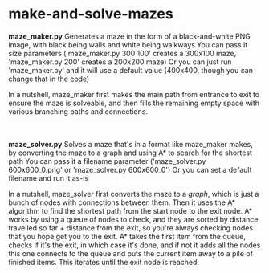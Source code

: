 # make-and-solve-mazes
<b>maze_maker.py</b>
Generates a maze in the form of a black-and-white PNG image, with black being walls and white being walkways
You can pass it size parameters ('maze_maker.py 300 100' creates a 300x100 maze, 'maze_maker.py 200' creates a 200x200 maze)
Or you can just run 'maze_maker.py' and it will use a default value (400x400, though you can change that in the code)

In a nutshell, maze_maker first makes the main path from entrance to exit to ensure the maze is solveable, and then fills the remaining empty space with various branching paths and connections.

<br>
<br>
<b>maze_solver.py</b>
Solves a maze that's in a format like maze_maker makes, by converting the maze to a graph and using A* to search for the shortest path
You can pass it a filename parameter ('maze_solver.py 600x600_0.png' or 'maze_solver.py 600x600_0')
Or you can set a default filename and run it as-is

In a nutshell, maze_solver first converts the maze to a <i>graph</i>, which is just a bunch of nodes with connections between them. Then it uses the A* algorithm to find the shortest path from the start node to the exit node. A* works by using a queue of nodes to check, and they are sorted by distance travelled so far + distance from the exit, so you're always checking nodes that you hope get you to the exit. A* takes the first item from the queue, checks if it's the exit, in which case it's done, and if not it adds all the nodes this one connects to the queue and puts the current item away to a pile of finished items. This iterates until the exit node is reached.

